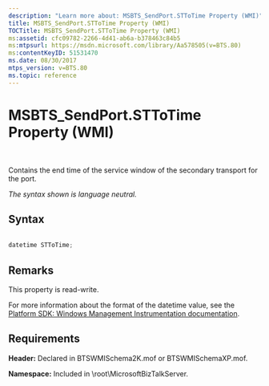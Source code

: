 ```yaml
---
description: "Learn more about: MSBTS_SendPort.STToTime Property (WMI)"
title: MSBTS_SendPort.STToTime Property (WMI)
TOCTitle: MSBTS_SendPort.STToTime Property (WMI)
ms:assetid: cfc09782-2266-4d41-ab6a-b378463c84b5
ms:mtpsurl: https://msdn.microsoft.com/library/Aa578505(v=BTS.80)
ms:contentKeyID: 51531470
ms.date: 08/30/2017
mtps_version: v=BTS.80
ms.topic: reference
---
```


# MSBTS\_SendPort.STToTime Property (WMI)

 

Contains the end time of the service window of the secondary transport for the port.

*The syntax shown is language neutral.*

## Syntax

```C#
  
datetime STToTime;  
```

## Remarks

This property is read-write.

For more information about the format of the datetime value, see the [Platform SDK: Windows Management Instrumentation documentation](/windows/win32/wmisdk/wmi-start-page).

## Requirements

**Header:** Declared in BTSWMISchema2K.mof or BTSWMISchemaXP.mof.

**Namespace:** Included in \\root\\MicrosoftBizTalkServer.
